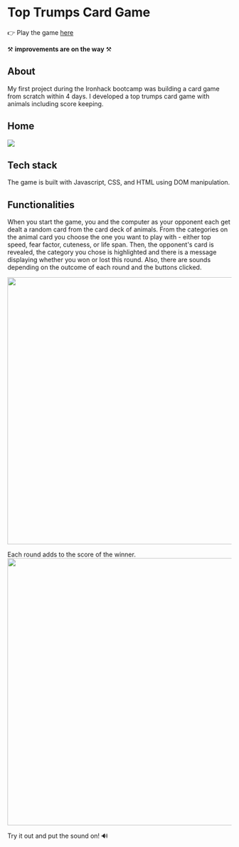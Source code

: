 # Top Trumps Card Game


👉  Play the game [here](https://aylinuenal.github.io/TopTrumpsCardGame/)

⚒️ **improvements are on the way** ⚒️


## About

My first project during the Ironhack bootcamp was building a card game from scratch within 4 days. I developed a top trumps card game with animals including score keeping.


## Home

<img src="https://res.cloudinary.com/dfy5clpwn/image/upload/v1617811521/Websites%20storage/Homepage_Game_yvhrd6.png">


## Tech stack

The game is built with Javascript, CSS, and HTML using DOM manipulation.


## Functionalities

When you start the game, you and the computer as your opponent each get dealt a random card from the card deck of animals. From the categories on the animal card you choose the one you want to play with - either top speed, fear factor, cuteness, or life span. Then, the opponent's card is revealed, the category you chose is highlighted and there is a message displaying whether you won or lost this round. Also, there are sounds depending on the outcome of each round and the buttons clicked.

 <img src="https://res.cloudinary.com/dfy5clpwn/image/upload/v1617812094/Websites%20storage/example_cardgame_atkisk.png" width="600">
 
 Each round adds to the score of the winner. 
  <img src="https://res.cloudinary.com/dfy5clpwn/image/upload/v1617810493/Websites%20storage/Bildschirmfoto_2021-04-07_um_16.47.32_cnft6r.png" width="600">

Try it out and put the sound on! 🔊
